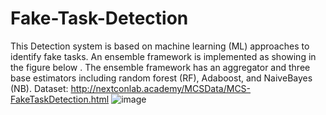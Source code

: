 # Fake-Task-Detection
This Detection system is based on machine learning (ML) approaches to identify fake tasks. An ensemble framework is implemented as showing in the figure below . The ensemble framework has an aggregator and three base estimators including random forest (RF), Adaboost, and NaiveBayes (NB).
Dataset: http://nextconlab.academy/MCSData/MCS-FakeTaskDetection.html
![image](https://user-images.githubusercontent.com/66532074/209791021-5917f677-3912-48b2-b801-af4f135b4a22.png)
